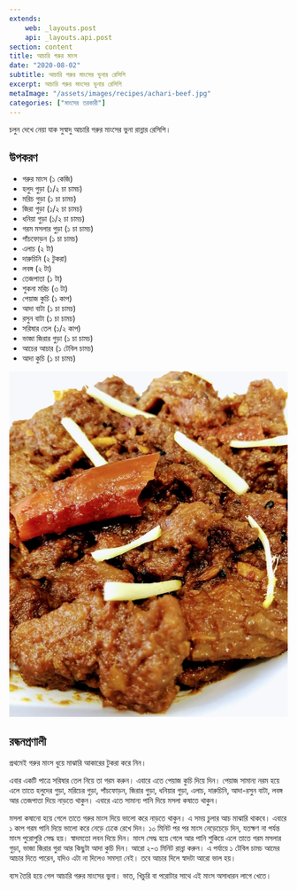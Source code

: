 ```yaml
---
extends:
    web: _layouts.post
    api: _layouts.api.post
section: content
title: আচারি গরুর মাংস
date: "2020-08-02"
subtitle: আচারি গরুর মাংসের ভুনার রেসিপি
excerpt: আচারি গরুর মাংসের ভুনার রেসিপি
metaImage: "/assets/images/recipes/achari-beef.jpg"
categories: ["মাংসের তরকারী"]
---
```


চলুন দেখে নেয়া যাক সুস্বাদু আচারি গরুর মাংসের ভুনা রান্নার রেসিপি।

## উপকরণ

- গরুর মাংস (১ কেজি)
- হলুদ গুড়া (১/২ চা চামচ)
- মরিচ গুড়া (১ চা চামচ)
- জিরা গুড়া (১/২ চা চামচ)
- ধনিয়া গুড়া (১/২ চা চামচ)
- গরম মসলার গুড়া (১ চা চামচ)
- পাঁচফোড়ন (১ চা চামচ)
- এলাচ (২ টা)
- দারুচিনি (২ টুকরা)
- লবঙ্গ (২ টা)
- তেজপাতা (১ টা)
- শুকনা মরিচ (৩ টা)
- পেয়াজ কুচি (১ কাপ)
- আদা বাটা (১ চা চামচ)
- রসুন বাটা (১ চা চামচ)
- সরিষার তেল (১/২ কাপ)
- ভাজা জিরার গুড়া (১ চা চামচ)
- আচের আচার (১ টেবিল চামচ)
- আদা কুচি (১ চা চামচ)

![আচারি গরুর মাংস](/assets/images/recipes/achari-beef.jpg)

## রন্ধনপ্রণালী

প্রথমেই গরুর মাংস ধুয়ে মাঝারি আকারের টুকরা করে নিন।

এবার একটি পাত্রে সরিষার তেল নিয়ে তা গরম করুন। এবারে এতে পেয়াজ কুচি দিয়ে দিন। পেয়াজ সামান্য নরম
হয়ে এলে তাতে হলুদের গুড়া, মরিচের গুড়া, পাঁচফোড়ন, জিরার গুড়া, ধনিয়ার গুড়া, এলাচ, দারুচিনি, আদা-রসুন
বাটা, লবঙ্গ আর তেজপাতা দিয়ে নাড়তে থাকুন। এবারে এতে সামান্য পানি দিয়ে মসলা কষাতে থাকুন।

মসলা কষানো হয়ে গেলে তাতে গরুর মাংস দিয়ে ভালো করে নাড়তে থাকুন। এ সময় চুলার আচ মাঝারি থাকবে।
এবারে ১ কাপ গরম পানি দিয়ে ভালো করে নেড়ে ঢেকে রেখে দিন। ১০ মিনিট পর পর মাংস নেড়েচেড়ে দিন, যতক্ষণ
না পর্যন্ত মাংস পুরোপুরি সেদ্ধ হয়। স্বাদমতো লবন দিয়ে দিন। মাংস সেদ্ধ হয়ে গেলে আর পানি শুকিয়ে এলে তাতে
গরম মসলার গুড়া, ভাজা জিরার গুরা আর কিছুটা আদা কুচি দিন। আরো ২-৩ মিনিট রান্না করুন। এ পর্যায়ে ১
টেবিল চামচ আমের আচার দিতে পারেন, যদিও এটা না দিলেও সমস্যা নেই। তবে আচার দিলে স্বাদটা আরো ভাল
হয়।

ব্যস তৈরি হয়ে গেল আচারি গরুর মাংসের ভুনা। ভাত, খিচুরি বা পরোটার সাথে এই মাংস অসাধারন লাগে খেতে।
